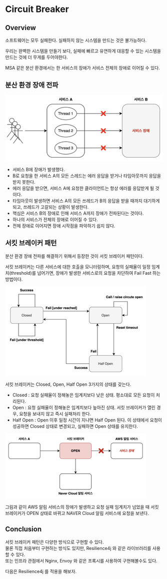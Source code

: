 # Circuit Breaker

## Overview

소프트웨어는 모두 실패한다. 실패하지 않는 시스템을 만드는 것은 불가능하다.

우리는 완벽한 시스템을 만들기 보다, 실패에 빠르고 유연하게 대응할 수 있는 시스템을 만드는 것에 더 무게를 두어야한다.

MSA 같은 분산 환경에서는 한 서비스의 장애가 서비스 전체의 장애로 이어질 수 있다.

## 분산 환경 장애 전파

<img src="../images/서비스장애.png" alt="">

- 서비스 B에 장애가 발생했다.
- B로 요청을 한 서비스 A의 모든 스레드는 에러 응답을 받거나 타임아웃까지 응답을 받지 못한다.
- 에러 응답을 받으면, 서비스 A에 요청한 클라이언트는 항상 에러를 응답받게 될 것이다.
- 타임아웃이 발생하면 서비스 A의 모든 쓰레드가 B의 응답을 받을 때까지 대기하게 되고, 쓰레드가 고갈되는 상황이 발생한다.
- 핵심은 서비스 B의 장애로 인해 서비스 A까지 장애가 전파된다는 것이다.
- 하나의 서비스가 전체의 장애로 이어질 수 있다.
- 전체 장애로 이어지면 장애 시작점을 파악하기 쉽지 않다.

## 서킷 브레이커 패턴

분산 환경 장애 전파를 해결하기 위해서 등장한 것이 서킷 브레이커 패턴이다.

서킷 브레이커는 다른 서비스에 대한 호출을 모니터링하며, 요청의 실패율이 일정 임계치(threshold)를 넘어가면, 장애가 발생한 서비스로의 요청을 차단하여 Fail Fast 하는 방법이다.

<img src="../images/서킷브레이커패턴.png" alt="" width="450">

서킷 브레이커는 Closed, Open, Half Open 3가지의 상태를 갖는다.

- Closed : 요청 실패율이 정해놓은 임계치보다 낮은 상태. 평소대로 모든 요청이 처리된다.
- Open : 요청 실패율이 정해놓은 임계치보다 높아진 상태. 서킷 브레이커가 열린 경우, 요청을 보내지 않고 즉시 실패처리 한다.
- Half Open : Open 이후 일정 시간이 지나면 Half Open 된다. 이 상태에서 요청이 성공하면 Closed 상태로 변경되고, 실패하면 Open 상태를 유지한다.

<img src="../images/장애발생시서킷브레이커동작.png" alt="" width="450">

그림과 같이 AWS 알림 서비스의 장애가 발생하고 요청 실패 임계치가 넘었을 때 서킷 브레이커가 OPEN 상태로 바뀌고 NAVER Cloud 알림 서비스에 요청을 보낸다.

## Conclusion

서킷 브레이커 패턴은 다양한 방식으로 구현할 수 있다.<br/>
물론 직접 처음부터 구현하는 방식도 있지만, Resilience4j 와 같은 라이브러리를 사용할 수 있다. <br/>
또는 인프라 관점에서 Nginx, Envoy 와 같은 프록시를 사용하여 구현해볼수도 있다.

다음은 Resilience4j 를 적용을 해보자.

